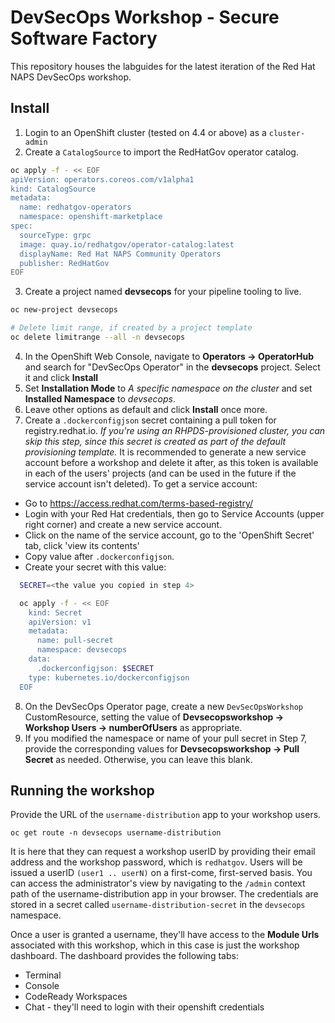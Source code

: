 # DevSecOps Workshop - Secure Software Factory
This repository houses the labguides for the latest iteration of the Red Hat NAPS DevSecOps workshop. 

## Install
1. Login to an OpenShift cluster (tested on 4.4 or above) as a `cluster-admin`
2. Create a `CatalogSource` to import the RedHatGov operator catalog.
```bash
oc apply -f - << EOF
apiVersion: operators.coreos.com/v1alpha1
kind: CatalogSource
metadata:
  name: redhatgov-operators
  namespace: openshift-marketplace
spec:
  sourceType: grpc
  image: quay.io/redhatgov/operator-catalog:latest
  displayName: Red Hat NAPS Community Operators
  publisher: RedHatGov
EOF
```
3. Create a project named **devsecops** for your pipeline tooling to live.
```bash
oc new-project devsecops

# Delete limit range, if created by a project template
oc delete limitrange --all -n devsecops
```
4. In the OpenShift Web Console, navigate to **Operators -> OperatorHub** and search for "DevSecOps Operator" in the **devsecops** project. Select it and click **Install**
5. Set **Installation Mode** to *A specific namespace on the cluster* and set **Installed Namespace** to *devsecops*.
6. Leave other options as default and click **Install** once more.
7. Create a `.dockerconfigjson` secret containing a pull token for registry.redhat.io. *If you're using an RHPDS-provisioned cluster, you can skip this step, since this secret is created as part of the default provisioning template.* 
It is recommended to generate a new service account before a workshop and delete it after, as this token is available in each of the users' projects (and can be used in the future if the service account isn't deleted). To get a service account:
  * Go to https://access.redhat.com/terms-based-registry/
  * Login with your Red Hat credentials, then go to Service Accounts (upper right corner) and create a new service account. 
  * Click on the name of the service account, go to the 'OpenShift Secret' tab, click 'view its contents' 
  * Copy value after `.dockerconfigjson`.
  * Create your secret with this value:
  ```bash
    SECRET=<the value you copied in step 4>

    oc apply -f - << EOF
      kind: Secret
      apiVersion: v1
      metadata:
        name: pull-secret
        namespace: devsecops
      data:
        .dockerconfigjson: $SECRET
      type: kubernetes.io/dockerconfigjson
    EOF
  ```
8. On the DevSecOps Operator page, create a new `DevSecOpsWorkshop` CustomResource, setting the value of **Devsecopsworkshop -> Workshop Users -> numberOfUsers** as appropriate. 
9. If you modified the namespace or name of your pull secret in Step 7, provide the corresponding values for **Devsecopsworkshop -> Pull Secret** as needed. Otherwise, you can leave this blank.

## Running the workshop
Provide the URL of the `username-distribution` app to your workshop users. 
```
oc get route -n devsecops username-distribution
```
It is here that they can request a workshop userID by providing their email address and the workshop password, which is `redhatgov`. Users will be issued a userID `(user1 .. userN)` on a first-come, first-served basis. You can access the administrator's view by navigating to the `/admin` context path of the username-distribution app in your browser. The credentials are stored in a secret called `username-distribution-secret` in the `devsecops` namespace.

Once a user is granted a username, they'll have access to the **Module Urls** associated with this workshop, which in this case is just the workshop dashboard. The dashboard provides the following tabs:
* Terminal
* Console
* CodeReady Workspaces 
* Chat - they'll need to login with their openshift credentials

